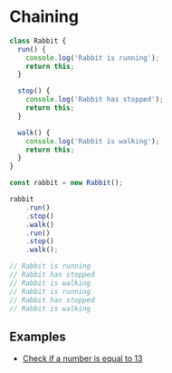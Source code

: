 # Chaining

```js
class Rabbit {
  run() {
    console.log('Rabbit is running');
    return this;
  }

  stop() {
    console.log('Rabbit has stopped');
    return this;
  }

  walk() {
    console.log('Rabbit is walking');
    return this;
  }
}

const rabbit = new Rabbit();

rabbit
    .run()
    .stop()
    .walk()
    .run()
    .stop()
    .walk();

// Rabbit is running
// Rabbit has stopped
// Rabbit is walking
// Rabbit is running
// Rabbit has stopped
// Rabbit is walking
```

## Examples

- [Check if a number is equal to 13](https://github.com/jezen/is-thirteen)
